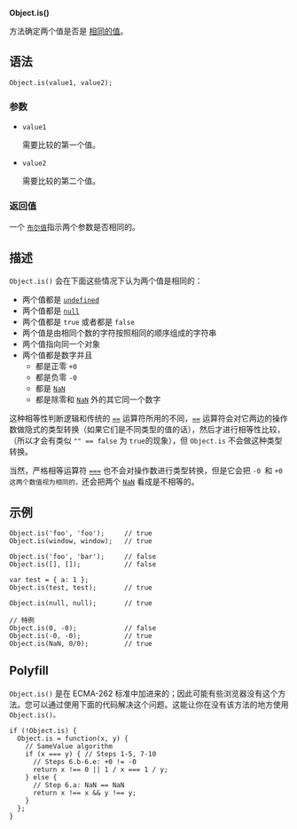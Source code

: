 **Object.is()**

方法确定两个值是否是 [相同的值](https://developer.mozilla.org/zh-CN/docs/Web/JavaScript/Equality_comparisons_and_sameness)。

## 语法

```
Object.is(value1, value2);
```

### 参数

- `value1`

  需要比较的第一个值。

- `value2`

  需要比较的第二个值。

### 返回值

一个 [`布尔值`](https://developer.mozilla.org/zh-CN/docs/Web/JavaScript/Reference/Boolean)指示两个参数是否相同的。

## 描述

`Object.is()` 会在下面这些情况下认为两个值是相同的：

- 两个值都是 [`undefined`](https://developer.mozilla.org/zh-CN/docs/Web/JavaScript/Reference/Global_Objects/undefined)
- 两个值都是 [`null`](https://developer.mozilla.org/zh-CN/docs/Web/JavaScript/Reference/Global_Objects/null)
- 两个值都是 `true` 或者都是 `false`
- 两个值是由相同个数的字符按照相同的顺序组成的字符串
- 两个值指向同一个对象
- 两个值都是数字并且
  - 都是正零 `+0`
  - 都是负零 `-0`
  - 都是 [`NaN`](https://developer.mozilla.org/zh-CN/docs/Web/JavaScript/Reference/Global_Objects/NaN)
  - 都是除零和 [`NaN`](https://developer.mozilla.org/zh-CN/docs/Web/JavaScript/Reference/Global_Objects/NaN) 外的其它同一个数字

这种相等性判断逻辑和传统的 [`==`](https://developer.mozilla.org/zh-CN/docs/Web/JavaScript/Reference/Operators/Comparison_Operators#Equality) 运算符所用的不同，[`==`](https://developer.mozilla.org/zh-CN/docs/Web/JavaScript/Reference/Operators/Comparison_Operators#Equality) 运算符会对它两边的操作数做隐式的类型转换（如果它们是不同类型的值的话），然后才进行相等性比较，（所以才会有类似 `"" == false` 为 `true`的现象），但 `Object.is` 不会做这种类型转换。

当然，严格相等运算符 [`===`](https://developer.mozilla.org/zh-CN/docs/Web/JavaScript/Reference/Operators/Comparison_Operators#Identity) 也不会对操作数进行类型转换，但是它会把 `-0 `和 `+0 这两个数值视为相同的，`还会把两个 [`NaN`](https://developer.mozilla.org/zh-CN/docs/Web/JavaScript/Reference/Global_Objects/NaN) 看成是不相等的。

## 示例

```
Object.is('foo', 'foo');     // true
Object.is(window, window);   // true

Object.is('foo', 'bar');     // false
Object.is([], []);           // false

var test = { a: 1 };
Object.is(test, test);       // true

Object.is(null, null);       // true

// 特例
Object.is(0, -0);            // false
Object.is(-0, -0);           // true
Object.is(NaN, 0/0);         // true
```

## Polyfill

`Object.is()` 是在 ECMA-262 标准中加进来的；因此可能有些浏览器没有这个方法。您可以通过使用下面的代码解决这个问题。这能让你在没有该方法的地方使用 `Object.is()。`

```
if (!Object.is) {
  Object.is = function(x, y) {
    // SameValue algorithm
    if (x === y) { // Steps 1-5, 7-10
      // Steps 6.b-6.e: +0 != -0
      return x !== 0 || 1 / x === 1 / y;
    } else {
      // Step 6.a: NaN == NaN
      return x !== x && y !== y;
    }
  };
}
```

## 